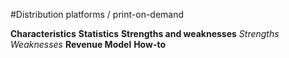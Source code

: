 #Distribution platforms / print-on-demand





**Characteristics**
**Statistics**
**Strengths and weaknesses**
*Strengths*
*Weaknesses*
**Revenue Model**
**How-to**

